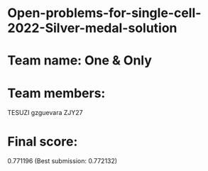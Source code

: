 # Open-problems-for-single-cell-2022-Silver-medal-solution


# Team name: One & Only

# Team members:

TESUZI
gzguevara
ZJY27

# Final score: 

0.771196 (Best submission: 0.772132)
